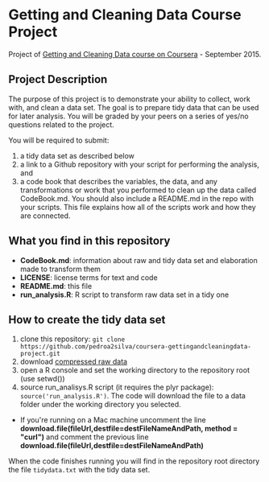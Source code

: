 Getting and Cleaning Data Course Project
========================================

Project of [Getting and Cleaning Data course on Coursera](https://www.coursera.org/course/getdata) - September 2015.

## Project Description
The purpose of this project is to demonstrate your ability to collect, work with, and clean a data set.
The goal is to prepare tidy data that can be used for later analysis. You will be graded by your peers
on a series of yes/no questions related to the project.

You will be required to submit:

1. a tidy data set as described below
2. a link to a Github repository with your script for performing the analysis, and
3. a code book that describes the variables, the data, and any transformations or
   work that you performed to clean up the data called CodeBook.md. You should also
   include a README.md in the repo with your scripts. This file explains how all
   of the scripts work and how they are connected. 


## What you find in this repository

* __CodeBook.md__: information about raw and tidy data set and elaboration made to
  transform them
* __LICENSE__: license terms for text and code
* __README.md__: this file
* __run_analysis.R__: R script to transform raw data set in a tidy one

## How to create the tidy data set

1. clone this repository: `git clone https://github.com/pedroa2silva/coursera-gettingandcleaningdata-project.git`
2. download [compressed raw data](https://d396qusza40orc.cloudfront.net/getdata%2Fprojectfiles%2FUCI%20HAR%20Dataset.zip)
3. open a R console and set the working directory to the repository root (use setwd())
4. source run_analisys.R script (it requires the plyr package): `source('run_analysis.R')`. The code will download the file to a data folder under the working directory you selected.
* If you're running on a Mac machine uncomment the line __download.file(fileUrl,destfile=destFileNameAndPath, method = "curl")__ and comment the previous line __download.file(fileUrl,destfile=destFileNameAndPath)__

When the code finishes running you will find in the repository root directory the file `tidydata.txt` with the tidy data set.
